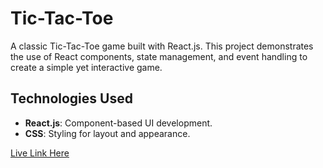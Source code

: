 # Tic-Tac-Toe

A classic Tic-Tac-Toe game built with React.js. This project demonstrates the use of React components, state management, and event handling to create a simple yet interactive game.

## Technologies Used
- **React.js**: Component-based UI development.
- **CSS**: Styling for layout and appearance.

[Live Link Here](https://tic-tac-toe-shaleen.vercel.app/)
